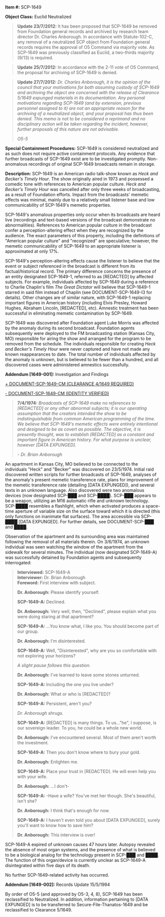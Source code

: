 **Item #:** SCP-1649

**Object Class:** Euclid Neutralized

> **Update 23/7/2012:** It has been proposed that SCP-1649 be removed from Foundation general records and archived by research team director Dr. Charles Anborough. In accordance with Statute-102-C, any removal of a neutralized SCP object from Foundation general records requires the approval of O5 Command via majority vote. As SCP-1649 was previously classified as Euclid, a two-thirds majority (9/13) is required.

> **Update 25/7/2012:** In accordance with the 2-11 vote of O5 Command, the proposal for archiving of SCP-1649 is denied.

> **Update 27/7/2012:** _Dr. Charles Anborough, it is the opinion of the council that your motivations for both assuming custody of SCP-1649 and archiving the object are concerned with the release of Clearance 5/1649 expunged materials in its documentation. Any personal motivations regarding SCP-1649 (and by extension, previous personnel assigned to it) are not an appropriate reason for the archiving of a neutralized object, and your proposal has thus been denied. This memo is not to be considered a reprimand and no disciplinary action will be taken regarding the incident, however, further proposals of this nature are not advisable._
> 
> _O5-5_

**Special Containment Procedures:** SCP-1649 is considered neutralized and as such does not require active containment protocols. Any evidence that further broadcasts of SCP-1649 exist are to be investigated promptly. Non-anomalous recordings of original SCP-1649 broadcasts remain in storage.

**Description:** SCP-1649 is an American radio talk-show known as _Heck and Becker's Timely Hour_. The show originally aired in 1973 and possessed a comedic tone with references to American popular culture. _Heck and Becker's Timely Hour_ was cancelled after only three weeks of broadcasting, as a result of Foundation efforts. Impact from the broadcasts' memetic effects was minimal, mainly due to a relatively small listener base and low communicability of SCP-1649's memetic properties.

SCP-1649's anomalous properties only occur when its broadcasts are heard live (recordings and text-based versions of the broadcast demonstrate no abnormalities). References to American popular culture in the broadcast confer a perception-altering effect when they are recognized by the audience. The exact parameters of this property, including the definitions of "American popular culture" and "recognized" are speculative; however, the memetic communicability of SCP-1649 to an appropriate listener is approximated at only 17%.

SCP-1649's perception-altering effects cause the listener to believe that the event or subject referenced in the broadcast is different from its factual/historical record. The primary difference concerns the presence of an entity designated SCP-1649-1, referred to as \[REDACTED\] by affected subjects. For example, individuals affected by SCP-1649 during a reference to Charlie Chaplin's film _The Great Dictator_ will believe that SCP-1649-1 starred in said film instead of Chaplin (see DOCUMENT-SCP-1649-I3 for details). Other changes are of similar nature, with SCP-1649-1 replacing important figures in American history (including Elvis Presley, Howard Hughes, Abraham Lincoln, \[REDACTED\], etc). Amnestic treatment has been successful in eliminating memetic contamination by SCP-1649.

SCP-1649 was discovered after Foundation agent Luke Morris was affected by the anomaly during its second broadcast. Foundation agents subsequently were deployed to the FM broadcasting station (Kansas City, MO) responsible for airing the show and arranged for the program to be removed from the schedule. The individuals responsible for creating _Heck and Becker's Timely Hour_ were never captured and have not made any known reappearances to date. The total number of individuals affected by the anomaly is unknown, but is believed to be fewer than a hundred, and all discovered cases were administered amnestics successfully.

**Addendum \[1649-001\]:** Investigation and Findings

[+ DOCUMENT-SCP-1649-CM (CLEARANCE 4/1649 REQUIRED)](javascript:;)

[\- DOCUMENT-SCP-1649-CM (IDENTITY VERIFIED)](javascript:;)

> **7/4/1974:** _Broadcasts of SCP-1649 make no references to \[REDACTED\] or any other abnormal subjects; it is our operating assumption that the creators intended the show to be indistinguishable from common American programming of the time. We believe that SCP-1649's memetic effects were entirely intentional and designed to be as covert as possible. The objective, it is presently thought, was to establish \[REDACTED\] as a constant and important figure in American history. For what purpose is unclear, however \[DATA EXPUNGED\]._
> 
> _\- Dr. Brian Anborough_

An apartment in Kansas City, MO believed to be connected to the individuals "Heck" and "Becker" was discovered on 23/5/1974. Initial raid discovered written scripts for further broadcasts of SCP-1649, analyses of the anomaly's present memetic transference rate, plans for improvement of the memetic transference rate (detailing \[DATA EXPUNGED\]), and several texts in an unknown language. Also discovered were two anomalous devices (now designated SCP-███ and SCP-████). SCP-███ appears to be a weapon, utilizing an M16 automatic rifle and unknown technology. SCP-████ resembles a flashlight, which when activated produces a space-time aperture of variable size on the surface toward which it is directed (this only functions on inanimate flat surfaces). The area accessible via SCP-████ \[DATA EXPUNGED\]. For further details, see DOCUMENT-SCP-███ and ████.

Observation of the apartment and its surrounding area was maintained following the removal of all materials therein. On 3/6/1974, an unknown individual was seen watching the window of the apartment from the sidewalk for several minutes. The individual (now designated SCP-1649-A) was successfully detained by Foundation agents and subsequently interrogated:

> **Interviewed:** SCP-1649-A  
> **Interviewer:** Dr. Brian Anborough  
> **Foreword:** First interview with subject.  
> **<Begin Log>**
> 
> **Dr. Anborough:** Please identify yourself.
> 
> **SCP-1649-A:** Declined.
> 
> **Dr. Anborough:** Very well, then, "Declined", please explain what you were doing staring at that apartment?
> 
> **SCP-1649-A:** …You know what, I like you. You should become part of our group.
> 
> **Dr. Anborough:** I'm disinterested.
> 
> **SCP-1649-A:** Well, "Disinterested", why are you so comfortable with not exploring your horizons?
> 
> _A slight pause follows this question._
> 
> **Dr. Anborough:** I've learned to leave some stones unturned.
> 
> **SCP-1649-A:** Including the one you live under?
> 
> **Dr. Anborough:** What or who is \[REDACTED\]?
> 
> **SCP-1649-A:** Persistent, aren't you?
> 
> _Dr. Anborough shrugs._
> 
> **SCP-1649-A:** \[REDACTED\] is many things. To us…"he", I suppose, is our sovereign leader. To you, he could be a whole new world.
> 
> **Dr. Anborough:** I've encountered several. Most of them aren't worth the investment.
> 
> **SCP-1649-A:** Then you don't know where to bury your gold.
> 
> **Dr. Anborough:** Enlighten me.
> 
> **SCP-1649-A:** Place your trust in \[REDACTED\]. He will even help you with your wife.
> 
> **Dr. Anborough:** …I don't-
> 
> **SCP-1649-A:** -Have a wife? You've met her though. She's beautiful, isn't she?
> 
> **Dr. Anborough:** I think that's enough for now.
> 
> **SCP-1649-A:** I haven't even told you about \[DATA EXPUNGED\], surely you'll want to know how to save him?
> 
> **Dr. Anborough:** This interview is over!
> 
> **<End Log>**

SCP-1649-A expired of unknown causes 47 hours later. Autopsy revealed the absence of most organ systems, and the presence of what is believed to be a biological analog for the technology present in SCP-███ and ████. The function of this organ/device is currently unclear as SCP-1649-A disintegrated within five days of its death.

No further SCP-1649-related activity has occurred.

**Addendum \[1649-002\]:** Records Update 15/5/1994

By order of O5-5 (and approved by O5-3, 4, 8), SCP-1649 has been reclassified to Neutralized. In addition, information pertaining to \[DATA EXPUNGED\] is to be transferred to Secure-File-Thanatos-1649 and be reclassified to Clearance 5/1649.